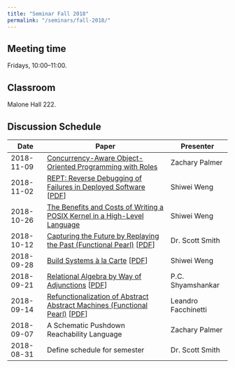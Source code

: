 ```yaml
---
title: "Seminar Fall 2018"
permalink: "/seminars/fall-2018/"
---
```


Meeting time
------------

Fridays, 10:00–11:00.

Classroom
---------

Malone Hall 222.

Discussion Schedule
-------------------

| Date | Paper | Presenter |
|-|-|-|
| 2018-11-09 | [Concurrency-Aware Object-Oriented Programming with Roles](https://dl.acm.org/citation.cfm?id=3276500) | Zachary Palmer |
| 2018-11-02 | [REPT: Reverse Debugging of Failures in Deployed Software](https://www.usenix.org/conference/osdi18/presentation/weidong) [[PDF](https://www.usenix.org/system/files/osdi18-cui.pdf)] | Shiwei Weng |
| 2018-10-26 | [The Benefits and Costs of Writing a POSIX Kernel in a High-Level Language](https://www.usenix.org/conference/osdi18/presentation/cutler) | Shiwei Weng |
| 2018-10-12 | [Capturing the Future by Replaying the Past (Functional Pearl)](https://dl.acm.org/citation.cfm?id=3236771) [[PDF](https://arxiv.org/pdf/1710.10385.pdf)] | Dr. Scott Smith |
| 2018-09-28 | [Build Systems à la Carte](https://dl.acm.org/citation.cfm?doid=3243631.3236774) [[PDF](https://www.microsoft.com/en-us/research/uploads/prod/2018/03/build-systems-final.pdf)] | Shiwei Weng |
| 2018-09-21 | [Relational Algebra by Way of Adjunctions](https://dl.acm.org/citation.cfm?id=3236781) [[PDF](https://www.cs.ox.ac.uk/jeremy.gibbons/publications/reladj.pdf)] | P.C. Shyamshankar |
| 2018-09-14 | [Refunctionalization of Abstract Abstract Machines (Functional Pearl)](https://dl.acm.org/citation.cfm?id=3236800) [[PDF](https://www.cs.purdue.edu/homes/rompf/papers/wei-icfp18.pdf)] | Leandro Facchinetti |
| 2018-09-07 | A Schematic Pushdown Reachability Language | Zachary Palmer |
| 2018-08-31 | Define schedule for semester | Dr. Scott Smith |
